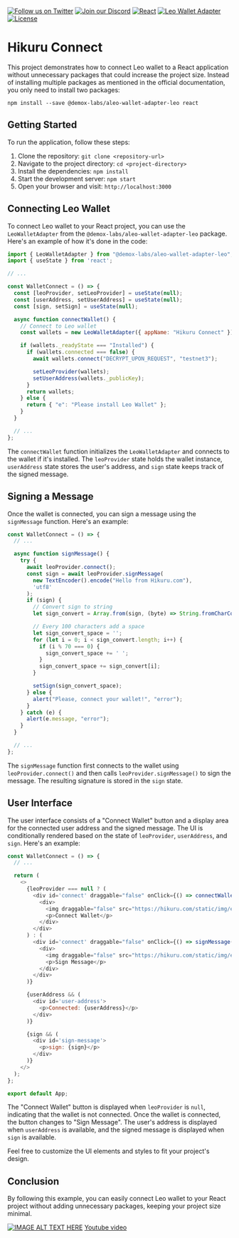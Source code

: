 [![Follow us on Twitter](https://img.shields.io/twitter/follow/HikuruOfficial?style=social&logo=twitter)](https://twitter.com/HikuruOfficial)
[![Join our Discord](https://img.shields.io/discord/989643607898206208?color=%237289DA&label=Join%20our%20Discord&logo=discord&logoColor=white)](https://discord.gg/mevde2mRSw)
[![React](https://img.shields.io/badge/React-18.0.2-blue.svg)](https://reactjs.org/)
[![Leo Wallet Adapter](https://img.shields.io/badge/Leo%20Wallet%20Adapter-1.0.0-green.svg)](https://github.com/demox-labs/aleo-wallet-adapter-leo)
[![License](https://img.shields.io/badge/license-MIT-orange.svg)](https://opensource.org/licenses/MIT)


# Hikuru Connect

This project demonstrates how to connect Leo wallet to a React application without unnecessary packages that could increase the project size. Instead of installing multiple packages as mentioned in the official documentation, you only need to install two packages:

```shell
npm install --save @demox-labs/aleo-wallet-adapter-leo react
```

## Getting Started

To run the application, follow these steps:

1. Clone the repository: `git clone <repository-url>`
2. Navigate to the project directory: `cd <project-directory>`
3. Install the dependencies: `npm install`
4. Start the development server: `npm start`
5. Open your browser and visit: `http://localhost:3000`

## Connecting Leo Wallet

To connect Leo wallet to your React project, you can use the `LeoWalletAdapter` from the `@demox-labs/aleo-wallet-adapter-leo` package. Here's an example of how it's done in the code:

```javascript
import { LeoWalletAdapter } from "@demox-labs/aleo-wallet-adapter-leo";
import { useState } from 'react';

// ...

const WalletConnect = () => {
  const [leoProvider, setLeoProvider] = useState(null);
  const [userAddress, setUserAddress] = useState(null);
  const [sign, setSign] = useState(null);

  async function connectWallet() {
    // Connect to Leo wallet
    const wallets = new LeoWalletAdapter({ appName: "Hikuru Connect" });

    if (wallets._readyState === "Installed") {
      if (wallets.connected === false) {
        await wallets.connect("DECRYPT_UPON_REQUEST", "testnet3");

        setLeoProvider(wallets);
        setUserAddress(wallets._publicKey);
      }
      return wallets;
    } else {
      return { "e": "Please install Leo Wallet" };
    }
  }

  // ...
};
```

The `connectWallet` function initializes the `LeoWalletAdapter` and connects to the wallet if it's installed. The `leoProvider` state holds the wallet instance, `userAddress` state stores the user's address, and `sign` state keeps track of the signed message.

## Signing a Message

Once the wallet is connected, you can sign a message using the `signMessage` function. Here's an example:

```javascript
const WalletConnect = () => {
  // ...

  async function signMessage() {
    try {
      await leoProvider.connect();
      const sign = await leoProvider.signMessage(
        new TextEncoder().encode("Hello from Hikuru.com"),
        'utf8'
      );
      if (sign) {
        // Convert sign to string
        let sign_convert = Array.from(sign, (byte) => String.fromCharCode(byte)).join('');

        // Every 100 characters add a space
        let sign_convert_space = '';
        for (let i = 0; i < sign_convert.length; i++) {
          if (i % 70 === 0) {
            sign_convert_space += ' ';
          }
          sign_convert_space += sign_convert[i];
        }

        setSign(sign_convert_space);
      } else {
        alert("Please, connect your wallet!", "error");
      }
    } catch (e) {
      alert(e.message, "error");
    }
  }

  // ...
};
```

The `signMessage` function first connects to the wallet using `leoProvider.connect()` and then calls `leoProvider.signMessage()` to sign the message. The resulting signature is stored in the `sign` state.

## User Interface

The user interface consists of a "Connect Wallet" button and a display area for the connected user address and the signed message. The UI is conditionally rendered based on the state of `leoProvider`, `userAddress`, and `sign`. Here's an example:

```javascript
const WalletConnect = () => {
  // ...

  return (
    <>
      {leoProvider === null ? (
        <div id='connect' draggable="false" onClick={() => connectWallet()}>
          <div>
            <img draggable="false" src="https://hikuru.com/static/img/exchanges/aleowallet.svg" alt="Connect" />
            <p>Connect Wallet</p>
          </div>
        </div>
      ) : (
        <div id='connect' draggable="false" onClick={() => signMessage()}>
          <div>
            <img draggable="false" src="https://hikuru.com/static/img/exchanges/aleowallet.svg" alt="Connect" />
            <p>Sign Message</p>
          </div>
        </div>
      )}

      {userAddress && (
        <div id='user-address'>
          <p>Connected: {userAddress}</p>
        </div>
      )}

      {sign && (
        <div id='sign-message'>
          <p>sign: {sign}</p>
        </div>
      )}
    </>
  );
};

export default App;
```

The "Connect Wallet" button is displayed when `leoProvider` is `null`, indicating that the wallet is not connected. Once the wallet is connected, the button changes to "Sign Message". The user's address is displayed when `userAddress` is available, and the signed message is displayed when `sign` is available.

Feel free to customize the UI elements and styles to fit your project's design.

## Conclusion

By following this example, you can easily connect Leo wallet to your React project without adding unnecessary packages, keeping your project size minimal.


[![IMAGE ALT TEXT HERE](https://github.com/HikuruOfficial/hikuru-react-leo-wallet/assets/132744928/f49a262e-b979-4ebc-9c55-3727aa45c20f)](https://www.youtube.com/watch?v=w1cuLUzXtJs)
[Youtube video](https://www.youtube.com/watch?v=w1cuLUzXtJs)

